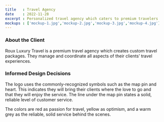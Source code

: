 ```yaml
---
title   : Travel Agency
date    : 2022-11-28
excerpt : Personalized travel agency which caters to premium travelers uses whimsy and fun to set up favorable expectations.
mockups : ['mockup-1.jpg','mockup-2.jpg','mockup-3.jpg','mockup-4.jpg'] 
---
```


### About the Client

Roux Luxury Travel is a premium travel agency which creates custom travel packages. They manage and coordinate all aspects of their clients’ travel experiences.

### Informed Design Decisions

The logo uses the commonly-recognized symbols such as the map pin and heart. This indicates they will bring their clients where the love to go and that they will enjoy the service. The line under the map pin states a solid, reliable level of customer service.

The colors are red as passion for travel, yellow as optimism, and a warm grey as the reliable, solid service behind the scenes.
